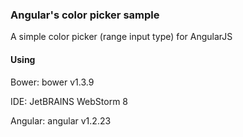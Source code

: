 
### Angular's color picker sample

A simple color picker (range input type) for AngularJS

#### Using

Bower: bower v1.3.9

IDE: JetBRAINS WebStorm 8

Angular: angular v1.2.23
